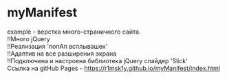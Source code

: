 # myManifest
example - верстка много-страничного сайта.</br>
!!Много jQuery</br>
!!Реализация 'попАп всплывашек'</br>
!!Адаптив на все разширения экрана</br>
!!Подключена и настроена библиотека jQuery слайдер 'Slick'</br>
Ссылка на gitHub Pages - https://r1msk1y.github.io/myManifest/index.html

